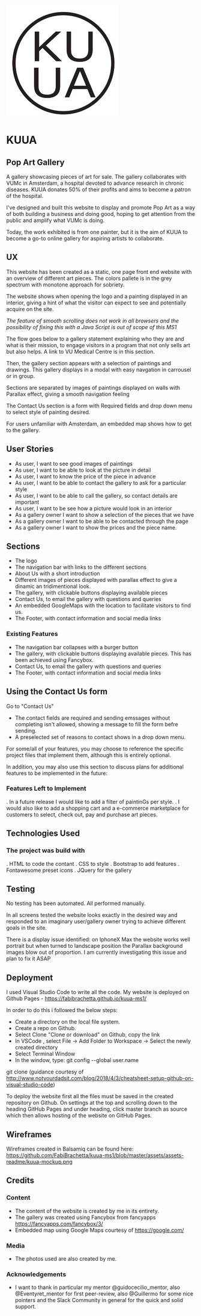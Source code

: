 <img src="./assets/images/kuua-logo-circle.png" alt="logocopy" class="center" />

# KUUA

## Pop Art Gallery ##

A gallery showcasing pieces of art for sale. The gallery collaborates with VUMc in Amsterdam, a hospital devoted to advance research in chronic diseases.
KUUA donates 50% of their profits and aims to become a patron of the hospital.

I've designed and built this website to display and promote Pop Art as a way of both building a business and doing good, hoping to get attention from the public and amplify what VUMc is doing.

Today, the work exhibited is from one painter, but it is the aim of KUUA to become a go-to online gallery for aspiring artists to collaborate.

## UX

This website has been created as a static, one page front end website with an overview of different art pieces.
The colors pallete is in the grey spectrum with monotone approach for sobriety.

The website shows when opening the logo and a painting displayed in an interior, giving a hint of what the visitor can expect to see and potentially acquire on the site.

_The feature of smooth scrolling does not work in all browsers and the possibility of fixing this with a Java Script is out of scope of this MS1_

The flow goes below to a gallery statement explaining who they are and what is their mission, to engage visitors in a program that not only sells art but also helps. A link to VU Medical Centre is in this section.

Then, the gallery section appears with a selection of paintings and drawings. This gallery displays in a modal with easy navgation in carrousel or in group.

Sections are separated by images of paintings displayed on walls with Parallax effect, giving a smooth navigation feeling

The Contact Us section is a form with Required fields and drop down menu to select style of painting desired.

For users unfamiliar with Amsterdam, an embedded map shows how to get to the gallery.

## User Stories

- As user, I want to see good images of paintings
- As user, I want to be able to look at the picture in detail
- As user, I want to know the price of the piece in advance
- As user, I want to be able to contact the gallery to ask for a particular style
- As user, I want to be able to call the gallery, so contact details are important
- As user, I want to be see how a picture would look in an interior
- As a gallery owner I want to show a selection of the pieces that we have
- As a gallery owner I want to be able to be contacted through the page
- As a gallery owner I want to show the prices and the piece name.

## Sections

- The logo
- The navigation bar with links to the different sections
- About Us with a short introduction
- Different images of pieces displayed with parallax effect to give a dinamic an tridimentional look.
- The gallery, with clickable buttons displaying available pieces
- Contact Us, to email the gallery with questions and queries
- An embedded GoogleMaps with the location to facilitate visitors to find us.
- The Footer, with contact information and social media links

### Existing Features

- The navigation bar collapses with a burger button
- The gallery, with clickable buttons displaying available pieces. This has been achieved using Fancybox.
- Contact Us, to email the gallery with questions and queries
- The Footer, with contact information and social media links

## Using the Contact Us form ##
Go to "Contact Us"
- The contact fields are required and sending emssages without completing isn't allowed, showing a message to fill the form befre sending.
- A preselected set of reasons to contact shows in a drop down menu.

For some/all of your features, you may choose to reference the specific project files that implement them, although this is entirely optional.

In addition, you may also use this section to discuss plans for additional features to be implemented in the future:

### Features Left to Implement

. In a future release I would like to add a filter of paintinGs per style.
. I would also like to add a shopping cart and a e-commerce marketplace for customers to select, check out, pay and purchase art pieces.

## Technologies Used

### The project was build with ###

. HTML to code the contant
. CSS to style
. Bootstrap to add features
. Fontawesome preset icons
. JQuery for the gallery

## Testing

No testing has been automated. All performed manually.

In all screens tested the website looks exactly in the desired way and responded to an imaginary user/gallery owner trying to achieve different goals in the site.

There is a display issue identified: on IphoneX Max the website works well portrait but when turned to landscape position the Parallax background images blow out of proportion.
I am currently investigating this issue and plan to fix it ASAP

## Deployment

I used Visual Studio Code to write all the code. My website is deployed on Github Pages - https://fabibrachetta.github.io/kuua-ms1/

In order to do this i followed the below steps:

- Create a directory on the local file system.
- Create a repo on Github.
- Select Clone "Clone or download" on Github, copy the link
- In VSCode , select File -> Add Folder to Workspace -> Select the newly created directory
- Select Terminal Window
- In the window, type: git config --global user.name <github userID>

git clone <URL from github link copied earlier>
(guidance courtesy of http://www.notyourdadsit.com/blog/2018/4/3/cheatsheet-setup-github-on-visual-studio-code)

To deploy the website first all the files must be saved in the created repository on Github. On settings at the top and scrolling down to the heading GitHub Pages and under heading, click master branch as source which then allows hosting of the website on GitHub Pages.

## Wireframes

Wireframes created in Balsamiq can be found here:
https://github.com/FabiBrachetta/kuua-ms1/blob/master/assets/assets-readme/kuua-mockup.png


## Credits

### Content

- The content of the website is created by me in its entirety.
- The gallery was created using Fancybox from fancyapps https://fancyapps.com/fancybox/3/
- Embedded map using Google Maps courtesy of https://google.com/

### Media

- The photos used are also created by me.

### Acknowledgements

- I want to thank in particular my mentor @guidocecilio_mentor, also @Eventyret_mentor for first peer-review, also @Guillermo for some nice pointers and the Slack Community in general for the quick and solid support.


